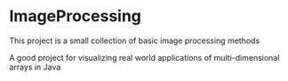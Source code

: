 # ImageProcessing

This project is a small collection of basic image processing methods

A good project for visualizing real world applications of multi-dimensional arrays in Java
